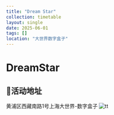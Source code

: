 ```yaml
---
title: "Dream Star"
collection: timetable
layout: single
date: 2025-06-01
tags: []
location: "大世界数字盒子"
---
```


# DreamStar
## 📍活动地址
黄浦区西藏南路1号上海大世界-数字盒子
![tt](/timetable/2025/06/01/9.jpg)